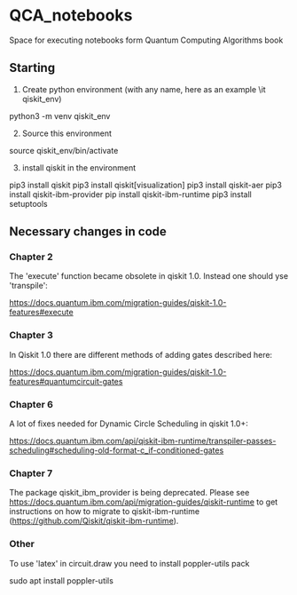 # QCA_notebooks
Space for executing notebooks form Quantum Computing Algorithms book

## Starting
1. Create python environment (with any name, here as an example \it qiskit_env)

python3 -m venv qiskit_env

2. Source this environment

source qiskit_env/bin/activate

3. install qiskit in the environment

pip3 install qiskit
pip3 install qiskit[visualization]
pip3 install qiskit-aer
pip3 install qiskit-ibm-provider
pip install qiskit-ibm-runtime
pip3 install setuptools

## Necessary changes in code 

### Chapter 2

The 'execute' function became obsolete in qiskit 1.0. Instead one should yse 'transpile':

https://docs.quantum.ibm.com/migration-guides/qiskit-1.0-features#execute

### Chapter 3

In Qiskit 1.0 there are different methods of adding gates described here:

https://docs.quantum.ibm.com/migration-guides/qiskit-1.0-features#quantumcircuit-gates


### Chapter 6

A lot of fixes needed for Dynamic Circle Scheduling in qiskit 1.0+:

https://docs.quantum.ibm.com/api/qiskit-ibm-runtime/transpiler-passes-scheduling#scheduling-old-format-c_if-conditioned-gates

### Chapter 7

The package qiskit_ibm_provider is being deprecated. Please see https://docs.quantum.ibm.com/api/migration-guides/qiskit-runtime to get instructions on how to migrate to qiskit-ibm-runtime (https://github.com/Qiskit/qiskit-ibm-runtime).

### Other
To use 'latex' in circuit.draw you need to install poppler-utils pack

sudo apt install poppler-utils


